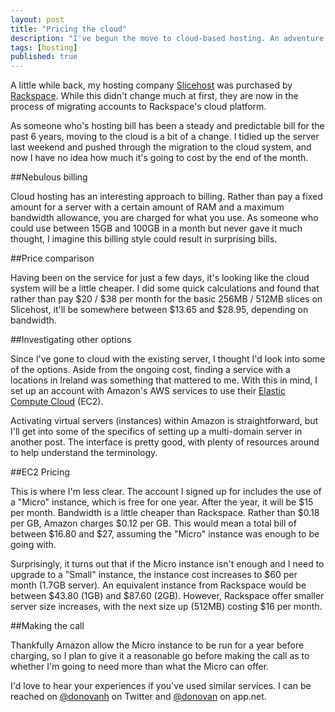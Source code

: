 ```yaml
---
layout: post
title: "Pricing the cloud"
description: "I've begun the move to cloud-based hosting. An adventure starts here. First up, how much will it cost?"
tags: [hosting]
published: true
---
```

A little while back, my hosting company [Slicehost][] was purchased by [Rackspace][]. While this didn't change much at first, they are now in the process of migrating accounts to Rackspace's cloud platform.

As someone who's hosting bill has been a steady and predictable bill for the past 6 years, moving to the cloud is a bit of a change. I tidied up the server last weekend and pushed through the migration to the cloud system, and now I have no idea how much it's going to cost by the end of the month.

##Nebulous billing

Cloud hosting has an interesting approach to billing. Rather than pay a fixed amount for a server with a certain amount of RAM and a maximum bandwidth allowance, you are charged for what you use. As someone who could use between 15GB and 100GB in a month but never gave it much thought, I imagine this billing style could result in surprising bills.

##Price comparison

Having been on the service for just a few days, it's looking like the cloud system will be a little cheaper. I did some quick calculations and found that rather than pay $20 / $38 per month for the basic 256MB / 512MB slices on Slicehost, it'll be somewhere between $13.65 and $28.95, depending on bandwidth.

##Investigating other options

Since I've gone to cloud with the existing server, I thought I'd look into some of the options. Aside from the ongoing cost, finding a service with a locations in Ireland was something that mattered to me. With this in mind, I set up an account with Amazon's AWS services to use their [Elastic Compute Cloud][] (EC2).

Activating virtual servers (instances) within Amazon is straightforward, but I'll get into some of the specifics of setting up a multi-domain server in another post. The interface is pretty good, with plenty of resources around to help understand the terminology.

##EC2 Pricing

This is where I'm less clear. The account I signed up for includes the use of a "Micro" instance, which is free for one year. After the year, it will be $15 per month. Bandwidth is a little cheaper than Rackspace. Rather than $0.18 per GB, Amazon charges $0.12 per GB. This would mean a total bill of between $16.80 and $27, assuming the "Micro" instance was enough to be going with.

Surprisingly, it turns out that if the Micro instance isn't enough and I need to upgrade to a "Small" instance, the instance cost increases to $60 per month (1.7GB server). An equivalent instance from Rackspace would be between $43.80 (1GB) and $87.60 (2GB). However, Rackspace offer smaller server size increases, with the next size up (512MB) costing $16 per month.

##Making the call

Thankfully Amazon allow the Micro instance to be run for a year before charging, so I plan to give it a reasonable go before making the call as to whether I'm going to need more than what the Micro can offer.

I'd love to hear your experiences if you've used similar services. I can be reached on [@donovanh][] on Twitter and [@donovan][] on app.net.

 [Slicehost]: http://slicehost.com
 [Rackspace]: http://www.rackspace.com/cloud/
 [Elastic Compute Cloud]: http://aws.amazon.com/ec2/
 [@donovanh]: http://twitter.com/donovanh
 [@donovan]: http://alpha.app.net/donovan
